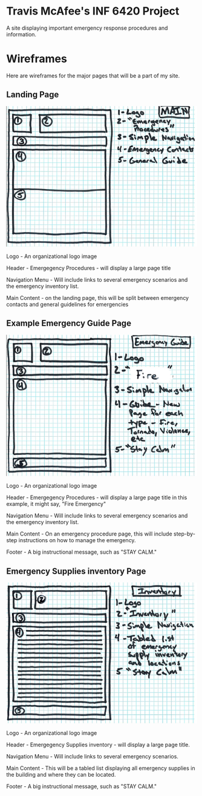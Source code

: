 # Travis McAfee's INF 6420 Project

A site displaying important emergency response procedures and information.

# Wireframes

Here are wireframes for the major pages that will be a part of my site.

## Landing Page

![Wireframe of Landing Page](wireframes/wireframe-main.png)

Logo - An organizational logo image

Header - Emergegency Procedures - will display a large page title 

Navigation Menu - Will include links to several emergency scenarios and the emergency inventory list.

Main Content - on the landing page, this will be split between emergency contacts and general guidelines for emergencies

## Example Emergency Guide Page
![Wireframe of Emergency Procedure Page](wireframes/wireframe-procedure.png)

Logo - An organizational logo image

Header - Emergegency Procedures - will display a large page title in this example, it might say, "Fire Emergency" 

Navigation Menu - Will include links to several emergency scenarios and the emergency inventory list.

Main Content - On an emergency procedure page, this will include step-by-step instructions on how to manage the emergency.

Footer - A big instructional message, such as "STAY CALM."

## Emergency Supplies inventory Page
![Wireframe of Emergency Procedure Page](wireframes/wireframe-inventory.png)

Logo - An organizational logo image

Header - Emergegency Supplies inventory - will display a large page title.

Navigation Menu - Will include links to several emergency scenarios.

Main Content - This will be a tabled list displaying all emergency supplies in the building and where they can be located.

Footer - A big instructional message, such as "STAY CALM."